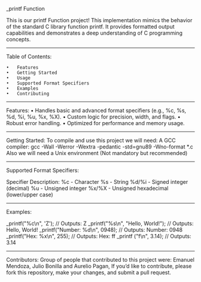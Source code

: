 _printf Function

This is our printf Function project! This implementation mimics the behavior of the standard C library function printf. It provides formatted output capabilities and demonstrates a deep understanding of C programming concepts.
_____________________________________________________________________________________________________________________

Table of Contents:

	•	Features
	•	Getting Started
	•	Usage
	•	Supported Format Specifiers
	•	Examples
	•	Contributing

 ____________________________________________________________________________________________________________________
 
Features: 
	•	Handles basic and advanced format specifiers (e.g., %c, %s, %d, %i, %u, %x, %X).
	•	Custom logic for precision, width, and flags.
	•	Robust error handling.
	•	Optimized for performance and memory usage.
_____________________________________________________________________________________________________________________

Getting Started:
To compile and use this project we will need:
A GCC compiler: gcc -Wall -Werror -Wextra -pedantic -std=gnu89 -Wno-format *.c
Also we will need a Unix environment (Not mandatory but recommended)
_____________________________________________________________________________________________________________________

Supported Format Specifiers:

Specifier	Description:
%c - Character
%s - String
%d/%i -	Signed integer (decimal)
%u - Unsigned integer
%x/%X - Unsigned hexadecimal (lower/upper case)
_____________________________________________________________________________________________________________________

Examples:

_printf("%c\n", 'Z');                       // Outputs: Z
_printf("%s\n", "Hello, World!");          // Outputs: Hello, World!
_printf("Number: %d\n", 0948);            // Outputs: Number: 0948
_printf("Hex: %x\n", 255);               // Outputs: Hex: ff
_printf ("f\n", 3.14);                  // Outputs: 3.14
_____________________________________________________________________________________________________________________

Contributors:
Group of people that contributed to this project were: Emanuel Mendoza, Julio Bonilla and Aurelio Pagan, If you’d like to contribute, please fork this repository, make your changes, and submit a pull request.
 

